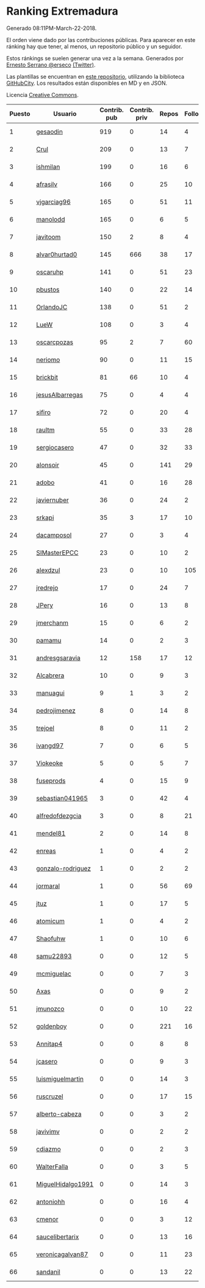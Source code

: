 # Ranking Extremadura

Generado 08:11PM-March-22-2018.

El orden viene dado por las contribuciones públicas. Para aparecer en este ránking hay que tener, al menos, un repositorio público y un seguidor.

Estos ránkings se suelen generar una vez a la semana. Generados por [Ernesto Serrano @erseco](https://github.com/erseco/) [(Twitter)](https://twitter.com/erseco).

Las plantillas se encuentran en [este repositorio](https://github.com/iblancasa/GH-Spanish-Ranking), utilizando la biblioteca [GitHubCity](https://github.com/iblancasa/GitHubCity). Los resultados están disponibles en MD y en JSON.

Licencia [Creative Commons](https://creativecommons.org/licenses/by/4.0/).

| Puesto   |  Usuario  | Contrib. pub | Contrib. priv |Repos| Followers | Desde |  Avatar  |
|----------|-----------|--------------|---------------|-----|-----------|-------|----------|
|1|[gesaodin](https://github.com/gesaodin)|919|0|14|4|2015-03-13|![gesaodin](https://avatars2.githubusercontent.com/u/11463651)|
|2|[Crul](https://github.com/Crul)|209|0|13|7|2013-09-29|![Crul](https://avatars3.githubusercontent.com/u/5569741)|
|3|[ishmilan](https://github.com/ishmilan)|199|0|16|6|2014-10-07|![ishmilan](https://avatars1.githubusercontent.com/u/9059414)|
|4|[afrasilv](https://github.com/afrasilv)|166|0|25|10|2014-10-15|![afrasilv](https://avatars2.githubusercontent.com/u/9256924)|
|5|[vjgarciag96](https://github.com/vjgarciag96)|165|0|51|11|2016-07-01|![vjgarciag96](https://avatars2.githubusercontent.com/u/20244357)|
|6|[manolodd](https://github.com/manolodd)|165|0|6|5|2013-08-08|![manolodd](https://avatars1.githubusercontent.com/u/5189679)|
|7|[javitoom](https://github.com/javitoom)|150|2|8|4|2015-09-16|![javitoom](https://avatars2.githubusercontent.com/u/14310769)|
|8|[alvar0hurtad0](https://github.com/alvar0hurtad0)|145|666|38|17|2011-10-15|![alvar0hurtad0](https://avatars3.githubusercontent.com/u/1130114)|
|9|[oscaruhp](https://github.com/oscaruhp)|141|0|51|23|2011-06-18|![oscaruhp](https://avatars0.githubusercontent.com/u/859116)|
|10|[pbustos](https://github.com/pbustos)|140|0|22|14|2013-12-06|![pbustos](https://avatars1.githubusercontent.com/u/6126487)|
|11|[OrlandoJC](https://github.com/OrlandoJC)|138|0|51|2|2016-04-15|![OrlandoJC](https://avatars1.githubusercontent.com/u/18491737)|
|12|[LueW](https://github.com/LueW)|108|0|3|4|2016-07-06|![LueW](https://avatars0.githubusercontent.com/u/20323507)|
|13|[oscarcpozas](https://github.com/oscarcpozas)|95|2|7|60|2013-01-27|![oscarcpozas](https://avatars3.githubusercontent.com/u/3399621)|
|14|[neriomo](https://github.com/neriomo)|90|0|11|15|2015-01-17|![neriomo](https://avatars1.githubusercontent.com/u/10569358)|
|15|[brickbit](https://github.com/brickbit)|81|66|10|4|2016-06-02|![brickbit](https://avatars2.githubusercontent.com/u/19708065)|
|16|[jesusAlbarregas](https://github.com/jesusAlbarregas)|75|0|4|4|2015-11-05|![jesusAlbarregas](https://avatars3.githubusercontent.com/u/15678914)|
|17|[sifiro](https://github.com/sifiro)|72|0|20|4|2011-10-23|![sifiro](https://avatars1.githubusercontent.com/u/1146729)|
|18|[raultm](https://github.com/raultm)|55|0|33|28|2011-03-09|![raultm](https://avatars3.githubusercontent.com/u/659494)|
|19|[sergiocasero](https://github.com/sergiocasero)|47|0|32|33|2015-02-03|![sergiocasero](https://avatars1.githubusercontent.com/u/10833202)|
|20|[alonsoir](https://github.com/alonsoir)|45|0|141|29|2012-09-23|![alonsoir](https://avatars1.githubusercontent.com/u/2405946)|
|21|[adobo](https://github.com/adobo)|41|0|16|28|2011-05-09|![adobo](https://avatars1.githubusercontent.com/u/776565)|
|22|[javiernuber](https://github.com/javiernuber)|36|0|24|2|2011-06-16|![javiernuber](https://avatars2.githubusercontent.com/u/854567)|
|23|[srkapi](https://github.com/srkapi)|35|3|17|10|2015-02-08|![srkapi](https://avatars1.githubusercontent.com/u/10909126)|
|24|[dacamposol](https://github.com/dacamposol)|27|0|3|4|2016-01-27|![dacamposol](https://avatars3.githubusercontent.com/u/16921751)|
|25|[SIMasterEPCC](https://github.com/SIMasterEPCC)|23|0|10|2|2017-03-16|![SIMasterEPCC](https://avatars2.githubusercontent.com/u/26468069)|
|26|[alexdzul](https://github.com/alexdzul)|23|0|10|105|2012-06-29|![alexdzul](https://avatars2.githubusercontent.com/u/1907359)|
|27|[jredrejo](https://github.com/jredrejo)|17|0|24|7|2011-08-27|![jredrejo](https://avatars2.githubusercontent.com/u/1008178)|
|28|[JPery](https://github.com/JPery)|16|0|13|8|2015-02-18|![JPery](https://avatars0.githubusercontent.com/u/11062553)|
|29|[jmerchanm](https://github.com/jmerchanm)|15|0|6|2|2016-01-10|![jmerchanm](https://avatars2.githubusercontent.com/u/16636179)|
|30|[pamamu](https://github.com/pamamu)|14|0|2|3|2014-11-19|![pamamu](https://avatars0.githubusercontent.com/u/9834603)|
|31|[andresgsaravia](https://github.com/andresgsaravia)|12|158|17|12|2011-06-13|![andresgsaravia](https://avatars1.githubusercontent.com/u/847815)|
|32|[Alcabrera](https://github.com/Alcabrera)|10|0|9|3|2017-02-23|![Alcabrera](https://avatars0.githubusercontent.com/u/25983224)|
|33|[manuagui](https://github.com/manuagui)|9|1|3|2|2013-05-09|![manuagui](https://avatars0.githubusercontent.com/u/4390275)|
|34|[pedrojimenez](https://github.com/pedrojimenez)|8|0|14|8|2011-09-12|![pedrojimenez](https://avatars1.githubusercontent.com/u/1044532)|
|35|[trejoel](https://github.com/trejoel)|8|0|11|2|2014-12-05|![trejoel](https://avatars2.githubusercontent.com/u/10090873)|
|36|[ivangd97](https://github.com/ivangd97)|7|0|6|5|2014-05-06|![ivangd97](https://avatars1.githubusercontent.com/u/7497049)|
|37|[Viokeoke](https://github.com/Viokeoke)|5|0|5|7|2015-10-23|![Viokeoke](https://avatars0.githubusercontent.com/u/15265427)|
|38|[fuseprods](https://github.com/fuseprods)|4|0|15|9|2012-12-15|![fuseprods](https://avatars0.githubusercontent.com/u/3052275)|
|39|[sebastian041965](https://github.com/sebastian041965)|3|0|42|4|2013-10-07|![sebastian041965](https://avatars1.githubusercontent.com/u/5628346)|
|40|[alfredofdezgcia](https://github.com/alfredofdezgcia)|3|0|8|21|2016-11-08|![alfredofdezgcia](https://avatars2.githubusercontent.com/u/23337512)|
|41|[mendel81](https://github.com/mendel81)|2|0|14|8|2012-07-18|![mendel81](https://avatars3.githubusercontent.com/u/1996771)|
|42|[enreas](https://github.com/enreas)|1|0|4|2|2011-11-07|![enreas](https://avatars1.githubusercontent.com/u/1179213)|
|43|[gonzalo-rodriguez](https://github.com/gonzalo-rodriguez)|1|0|2|2|2013-04-02|![gonzalo-rodriguez](https://avatars2.githubusercontent.com/u/4035127)|
|44|[jormaral](https://github.com/jormaral)|1|0|56|69|2011-06-03|![jormaral](https://avatars1.githubusercontent.com/u/827073)|
|45|[jtuz](https://github.com/jtuz)|1|0|17|5|2011-12-01|![jtuz](https://avatars2.githubusercontent.com/u/1232719)|
|46|[atomicum](https://github.com/atomicum)|1|0|4|2|2014-01-13|![atomicum](https://avatars1.githubusercontent.com/u/6386399)|
|47|[Shaofuhw](https://github.com/Shaofuhw)|1|0|10|6|2015-12-11|![Shaofuhw](https://avatars3.githubusercontent.com/u/16259768)|
|48|[samu22893](https://github.com/samu22893)|0|0|12|5|2013-10-30|![samu22893](https://avatars1.githubusercontent.com/u/5812967)|
|49|[mcmiguelac](https://github.com/mcmiguelac)|0|0|7|3|2014-05-07|![mcmiguelac](https://avatars2.githubusercontent.com/u/7512450)|
|50|[Axas](https://github.com/Axas)|0|0|9|2|2015-03-04|![Axas](https://avatars3.githubusercontent.com/u/11320626)|
|51|[jmunozco](https://github.com/jmunozco)|0|0|10|22|2012-11-23|![jmunozco](https://avatars0.githubusercontent.com/u/2869841)|
|52|[goldenboy](https://github.com/goldenboy)|0|0|221|16|2009-05-27|![goldenboy](https://avatars0.githubusercontent.com/u/89311)|
|53|[Annitap4](https://github.com/Annitap4)|0|0|8|8|2010-08-30|![Annitap4](https://avatars1.githubusercontent.com/u/381260)|
|54|[jcasero](https://github.com/jcasero)|0|0|9|3|2012-05-06|![jcasero](https://avatars3.githubusercontent.com/u/1710851)|
|55|[luismiguelmartin](https://github.com/luismiguelmartin)|0|0|14|3|2012-07-07|![luismiguelmartin](https://avatars1.githubusercontent.com/u/1935342)|
|56|[ruscruzel](https://github.com/ruscruzel)|0|0|17|15|2013-07-09|![ruscruzel](https://avatars3.githubusercontent.com/u/4977448)|
|57|[alberto-cabeza](https://github.com/alberto-cabeza)|0|0|3|2|2013-12-19|![alberto-cabeza](https://avatars2.githubusercontent.com/u/6225528)|
|58|[javivimv](https://github.com/javivimv)|0|0|2|2|2014-02-17|![javivimv](https://avatars2.githubusercontent.com/u/6708850)|
|59|[cdiazmo](https://github.com/cdiazmo)|0|0|2|3|2014-09-23|![cdiazmo](https://avatars0.githubusercontent.com/u/8872502)|
|60|[WalterFalla](https://github.com/WalterFalla)|0|0|3|5|2015-02-10|![WalterFalla](https://avatars3.githubusercontent.com/u/10943040)|
|61|[MiguelHidalgo1991](https://github.com/MiguelHidalgo1991)|0|0|14|3|2015-02-03|![MiguelHidalgo1991](https://avatars2.githubusercontent.com/u/10829078)|
|62|[antoniohh](https://github.com/antoniohh)|0|0|16|4|2016-02-03|![antoniohh](https://avatars1.githubusercontent.com/u/17055656)|
|63|[cmenor](https://github.com/cmenor)|0|0|3|12|2016-10-07|![cmenor](https://avatars3.githubusercontent.com/u/22678047)|
|64|[saucelibertarix](https://github.com/saucelibertarix)|0|0|13|16|2016-10-07|![saucelibertarix](https://avatars1.githubusercontent.com/u/22678042)|
|65|[veronicagalvan87](https://github.com/veronicagalvan87)|0|0|11|23|2016-10-07|![veronicagalvan87](https://avatars0.githubusercontent.com/u/22678056)|
|66|[sandanil](https://github.com/sandanil)|0|0|13|22|2016-10-07|![sandanil](https://avatars1.githubusercontent.com/u/22678110)|
